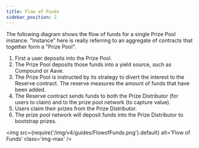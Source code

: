 ```yaml
---
title: Flow of Funds
sidebar_position: 2
---
```


The following diagram shows the flow of funds for a single Prize Pool instance.  "Instance" here is really referring to an aggregate of contracts that together form a "Prize Pool".

1. First a user deposits into the Prize Pool.
2. The Prize Pool deposits those funds into a yield source, such as Compound or Aave.
3. The Prize Pool is instructed by its strategy to divert the interest to the Reserve contract.  The reserve measures the amount of funds that have been added.
4. The Reserve contract sends funds to both the Prize Distributor (for users to claim) and to the prize pool network (to capture value).
5. Users claim their prizes from the Prize Distributor.
6. The prize pool network will deposit funds into the Prize Distributor to bootstrap prizes.

<img
  src={require('/img/v4/guides/FlowofFunds.png').default}
  alt='Flow of Funds'
  class='img-max'
/>
